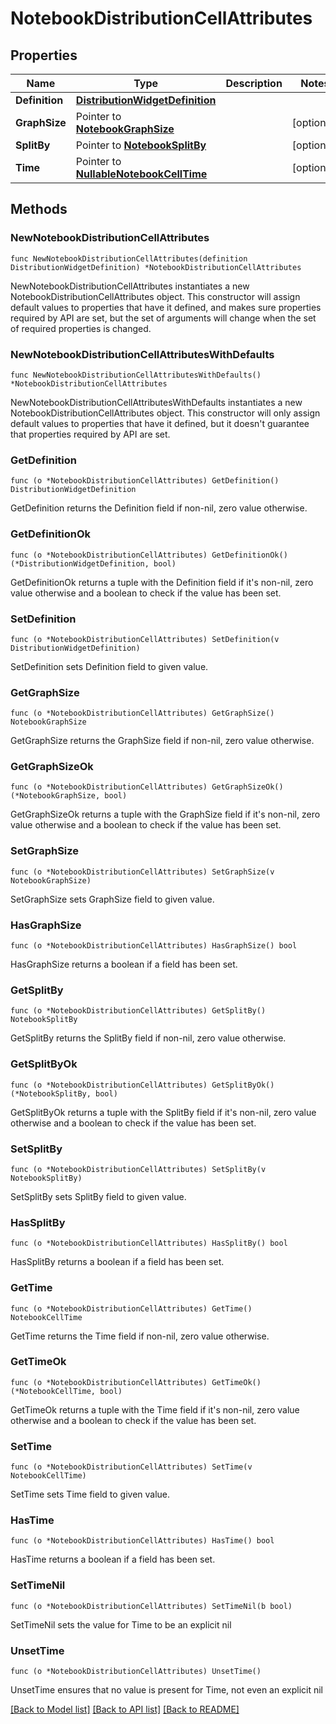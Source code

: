 # NotebookDistributionCellAttributes

## Properties

Name | Type | Description | Notes
---- | ---- | ----------- | ------
**Definition** | [**DistributionWidgetDefinition**](DistributionWidgetDefinition.md) |  | 
**GraphSize** | Pointer to [**NotebookGraphSize**](NotebookGraphSize.md) |  | [optional] 
**SplitBy** | Pointer to [**NotebookSplitBy**](NotebookSplitBy.md) |  | [optional] 
**Time** | Pointer to [**NullableNotebookCellTime**](NotebookCellTime.md) |  | [optional] 

## Methods

### NewNotebookDistributionCellAttributes

`func NewNotebookDistributionCellAttributes(definition DistributionWidgetDefinition) *NotebookDistributionCellAttributes`

NewNotebookDistributionCellAttributes instantiates a new NotebookDistributionCellAttributes object.
This constructor will assign default values to properties that have it defined,
and makes sure properties required by API are set, but the set of arguments
will change when the set of required properties is changed.

### NewNotebookDistributionCellAttributesWithDefaults

`func NewNotebookDistributionCellAttributesWithDefaults() *NotebookDistributionCellAttributes`

NewNotebookDistributionCellAttributesWithDefaults instantiates a new NotebookDistributionCellAttributes object.
This constructor will only assign default values to properties that have it defined,
but it doesn't guarantee that properties required by API are set.

### GetDefinition

`func (o *NotebookDistributionCellAttributes) GetDefinition() DistributionWidgetDefinition`

GetDefinition returns the Definition field if non-nil, zero value otherwise.

### GetDefinitionOk

`func (o *NotebookDistributionCellAttributes) GetDefinitionOk() (*DistributionWidgetDefinition, bool)`

GetDefinitionOk returns a tuple with the Definition field if it's non-nil, zero value otherwise
and a boolean to check if the value has been set.

### SetDefinition

`func (o *NotebookDistributionCellAttributes) SetDefinition(v DistributionWidgetDefinition)`

SetDefinition sets Definition field to given value.


### GetGraphSize

`func (o *NotebookDistributionCellAttributes) GetGraphSize() NotebookGraphSize`

GetGraphSize returns the GraphSize field if non-nil, zero value otherwise.

### GetGraphSizeOk

`func (o *NotebookDistributionCellAttributes) GetGraphSizeOk() (*NotebookGraphSize, bool)`

GetGraphSizeOk returns a tuple with the GraphSize field if it's non-nil, zero value otherwise
and a boolean to check if the value has been set.

### SetGraphSize

`func (o *NotebookDistributionCellAttributes) SetGraphSize(v NotebookGraphSize)`

SetGraphSize sets GraphSize field to given value.

### HasGraphSize

`func (o *NotebookDistributionCellAttributes) HasGraphSize() bool`

HasGraphSize returns a boolean if a field has been set.

### GetSplitBy

`func (o *NotebookDistributionCellAttributes) GetSplitBy() NotebookSplitBy`

GetSplitBy returns the SplitBy field if non-nil, zero value otherwise.

### GetSplitByOk

`func (o *NotebookDistributionCellAttributes) GetSplitByOk() (*NotebookSplitBy, bool)`

GetSplitByOk returns a tuple with the SplitBy field if it's non-nil, zero value otherwise
and a boolean to check if the value has been set.

### SetSplitBy

`func (o *NotebookDistributionCellAttributes) SetSplitBy(v NotebookSplitBy)`

SetSplitBy sets SplitBy field to given value.

### HasSplitBy

`func (o *NotebookDistributionCellAttributes) HasSplitBy() bool`

HasSplitBy returns a boolean if a field has been set.

### GetTime

`func (o *NotebookDistributionCellAttributes) GetTime() NotebookCellTime`

GetTime returns the Time field if non-nil, zero value otherwise.

### GetTimeOk

`func (o *NotebookDistributionCellAttributes) GetTimeOk() (*NotebookCellTime, bool)`

GetTimeOk returns a tuple with the Time field if it's non-nil, zero value otherwise
and a boolean to check if the value has been set.

### SetTime

`func (o *NotebookDistributionCellAttributes) SetTime(v NotebookCellTime)`

SetTime sets Time field to given value.

### HasTime

`func (o *NotebookDistributionCellAttributes) HasTime() bool`

HasTime returns a boolean if a field has been set.

### SetTimeNil

`func (o *NotebookDistributionCellAttributes) SetTimeNil(b bool)`

 SetTimeNil sets the value for Time to be an explicit nil

### UnsetTime
`func (o *NotebookDistributionCellAttributes) UnsetTime()`

UnsetTime ensures that no value is present for Time, not even an explicit nil

[[Back to Model list]](../README.md#documentation-for-models) [[Back to API list]](../README.md#documentation-for-api-endpoints) [[Back to README]](../README.md)


